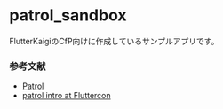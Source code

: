 # patrol_sandbox

FlutterKaigiのCfP向けに作成しているサンプルアプリです。

### 参考文献
- [Patrol](https://patrol.leancode.co/)
- [patrol intro at Fluttercon](https://fluttercon.dev/bartek-pacia/)
